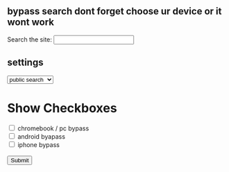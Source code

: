 ## bypass search dont forget choose ur device or it wont work

<label for="site-search">Search the site:</label>
<input type="search" id="site-search" name="q"
       aria-label="Search through site content">







## settings

<select> search settings
			<option value="ar">public search</option>
			<option value="ar">private search</option> 
	                <option value="ar">unblocked v1</option>
	                <option value="ar">unblocked v2</option> 
	                <option value="ar">private tab</option>
	                 <option value="ar">fully private</option>
		
<!DOCTYPE html>
<html>
<body>

<h1>Show Checkboxes</h1>

<form action="/action_page.php">
  <input type="checkbox" id="vehicle1" name="vehicle1" value="Bike">
  <label for="vehicle1">chromebook / pc bypass</label><br>
  <input type="checkbox" id="vehicle2" name="vehicle2" value="Car">
  <label for="vehicle2">android byapass</label><br>
  <input type="checkbox" id="vehicle3" name="vehicle3" value="Boat">
  <label for="vehicle3">iphone bypass</label><br><br>
  <input type="submit" value="Submit"> 
</form>

</body>
</html>
